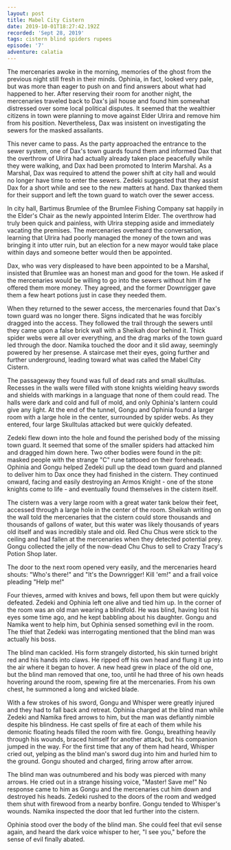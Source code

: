 ```yaml
---
layout: post
title: Mabel City Cistern
date: 2019-10-01T18:27:42.192Z
recorded: 'Sept 28, 2019'
tags: cistern blind spiders rupees
episode: '7'
adventure: calatia
---
```

The mercenaries awoke in the morning, memories of the ghost from the previous night still fresh in their minds. Ophinia, in fact, looked very pale, but was more than eager to push on and find answers about what had happened to her. After reserving their room for another night, the mercenaries traveled back to Dax's jail house and found him somewhat distressed over some local political disputes. It seemed that the wealthier citizens in town were planning to move against Elder Ulrira and remove him from his position. Nevertheless, Dax was insistent on investigating the sewers for the masked assailants.

This never came to pass. As the party approached the entrance to the sewer system, one of Dax's town guards found them and informed Dax that the overthrow of Ulrira had actually already taken place peacefully while they were walking, and Dax had been promoted to Interim Marshal. As a Marshal, Dax was required to attend the power shift at city hall and would no longer have time to enter the sewers. Zedeki suggested that they assist Dax for a short while and see to the new matters at hand. Dax thanked them for their support and left the town guard to watch over the sewer access.

In city hall, Bartimus Brumlee of the Brumlee Fishing Company sat happily in the Elder's Chair as the newly appointed Interim Elder. The overthrow had truly been quick and painless, with Ulrira stepping aside and immediately vacating the premises. The mercenaries overheard the conversation, learning that Ulrira had poorly managed the money of the town and was bringing it into utter ruin, but an election for a new mayor would take place within days and someone better would then be appointed. 

Dax, who was very displeased to have been appointed to be a Marshal, insisted that Brumlee was an honest man and good for the town. He asked if the mercenaries would be willing to go into the sewers without him if he offered them more money. They agreed, and the former Downrigger gave them a few heart potions just in case they needed them.

When they returned to the sewer access, the mercenaries found that Dax's town guard was no longer there. Signs indicated that he was forcibly dragged into the access. They followed the trail through the sewers until they came upon a false brick wall with a Sheikah door behind it. Thick spider webs were all over everything, and the drag marks of the town guard led through the door. Namika touched the door and it slid away, seemingly powered by her presense. A staircase met their eyes, going further and further underground, leading toward what was called the Mabel City Cistern. 

The passageway they found was full of dead rats and small skulltulas. Recesses in the walls were filled with stone knights wielding heavy swords and shields with markings in a language that none of them could read. The halls were dark and cold and full of mold, and only Ophinia's lantern could give any light. At the end of the tunnel, Gongu and Ophinia found a larger room with a large hole in the center, surrounded by spider webs. As they entered, four large Skulltulas attacked but were quickly defeated.

Zedeki flew down into the hole and found the perished body of the missing town guard. It seemed that some of the smaller spiders had attacked him and dragged him down here. Two other bodies were found in the pit: masked people with the strange "C" rune tattooed on their foreheads. Ophinia and Gongu helped Zedeki pull up the dead town guard and planned to deliver him to Dax once they had finished in the cistern. They continued onward, facing and easily destroying an Armos Knight - one of the stone knights come to life - and eventually found themselves in the cistern itself.

The cistern was a very large room with a great water tank below their feet, accessed through a large hole in the center of the room. Sheikah writing on the wall told the mercenaries that the cistern could store thousands and thousands of gallons of water, but this water was likely thousands of years old itself and was incredibly stale and old. Red Chu Chus were stick to the ceiling and had fallen at the mercenaries when they detected potential prey. Gongu collected the jelly of the now-dead Chu Chus to sell to Crazy Tracy's Potion Shop later. 

The door to the next room opened very easily, and the mercenaries heard shouts: "Who's there!" and "It's the Downrigger! Kill 'em!" and a frail voice pleading "Help me!"

Four thieves, armed with knives and bows, fell upon them but were quickly defeated. Zedeki and Ophinia left one alive and tied him up. In the corner of the room was an old man wearing a blindfold. He was blind, having lost his eyes some time ago, and he kept babbling about his daughter. Gongu and Namika went to help him, but Ophinia sensed something evil in the room. The thief that Zedeki was interrogating mentioned that the blind man was actually his boss.

The blind man cackled. His form strangely distorted, his skin turned bright red and his hands into claws. He ripped off his own head and flung it up into the air where it began to hover. A new head grew in place of the old one, but the blind man removed that one, too, until he had three of his own heads hovering around the room, spewing fire at the mercenaries. From his own chest, he summoned a long and wicked blade.

With a few strokes of his sword, Gongu and Whisper were greatly injured and they had to fall back and retreat. Ophinia charged at the blind man while Zedeki and Namika fired arrows to him, but the man was defiantly nimble despite his blindness. He cast spells of fire at each of them while his demonic floating heads filled the room with fire. Gongu, breathing heavily through his wounds, braced himself for another attack, but his companion jumped in the way. For the first time that any of them had heard, Whisper cried out, yelping as the blind man's sword dug into him and hurled him to the ground. Gongu shouted and charged, firing arrow after arrow.

The blind man was outnumbered and his body was pierced with many arrows. He cried out in a strange hissing voice, "Master! Save me!" No response came to him as Gongu and the mercenaries cut him down and destroyed his heads. Zedeki rushed to the doors of the room and wedged them shut with firewood from a nearby bonfire. Gongu tended to Whisper's wounds. Namika inspected the door that led further into the cistern. 

Ophinia stood over the body of the blind man. She could feel that evil sense again, and heard the dark voice whisper to her, "I see you," before the sense of evil finally abated.
